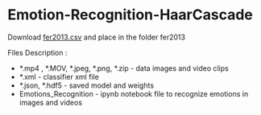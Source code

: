 # Emotion-Recognition-HaarCascade

Download [fer2013.csv](https://drive.google.com/file/d/1xbPGLYmf3Q1dUczgRMQBbpyEW3mxriXw/view?usp=sharing) and place in the folder fer2013

Files Description :
<br>
- *.mp4 , *.MOV, *.jpeg, *.png, *.zip - data images and video clips
- *.xml - classifier xml file
- *.json, *.hdf5 - saved model and weights
- Emotions_Recognition - ipynb notebook file to recognize emotions in images and videos
